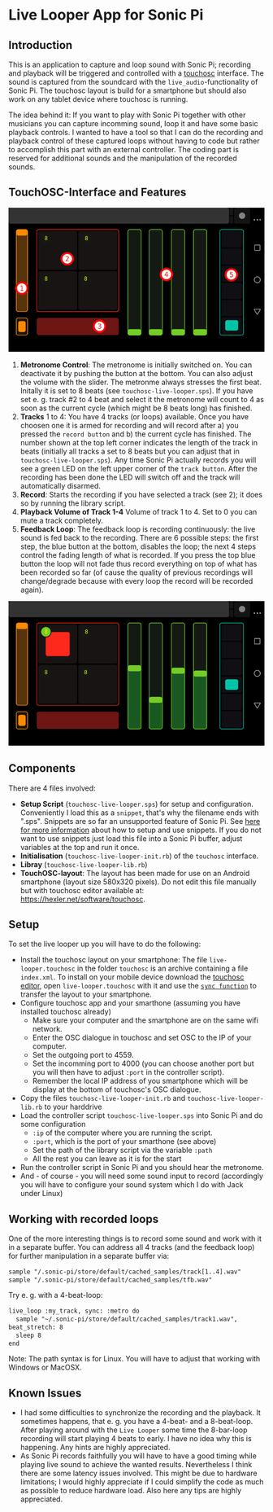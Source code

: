 # Live Looper App for Sonic Pi

## Introduction

This is an application to capture and loop sound with Sonic Pi; recording and playback will be triggered and controlled with a [touchosc](https://hexler.net/docs/touchosc) interface. The sound is captured from the soundcard with the `live_audio`-functionality of Sonic Pi. The touchosc layout is build for a smartphone but should also work on any tablet device where touchosc is running.

The idea behind it: If you want to play with Sonic Pi together with other musicians you can capture incomming sound, loop it and have some basic playback controls. I wanted to have a tool so that I can do the recording and playback control of these captured loops without having to code but rather to accomplish this part with an external controller. The coding part is reserved for additional sounds and the manipulation of the recorded sounds.

## TouchOSC-Interface and Features

![Live Looper touchosc interface](overview.png?raw=true "Live Looper touchosc interface")

1. **Metronome Control**: The metronome is initially switched on. You can deactivate it by pushing the button at the bottom. You can also adjust the volume with the slider. The metronme always stresses the first beat. Initally it is set to 8 beats (see `touchosc-live-looper.sps`). If you have set e. g. track #2 to 4 beat and select it the metronome will count to 4 as soon as the current cycle (which might be 8 beats long) has finished.
2. **Tracks** 1 to 4: You have 4 tracks (or loops) available. Once you have choosen one it is armed for recording and will record after a) you pressed the `record button` and b) the current cycle has finished. The number shown at the top left corner indicates the length of the track in beats (initially all tracks a set to 8 beats but you can adjust that in `touchosc-live-looper.sps`). Any time Sonic Pi actually records you will see a green LED on the left upper corner of the `track button`. After the recording has been done the LED will switch off and the track will automatically disarmed.
3. **Record**: Starts the recording if you have selected a track (see 2); it does so by running the library script.
4. **Playback Volume of Track 1-4** Volume of track 1 to 4. Set to 0 you can mute a track completely.
5. **Feedback Loop**: The feedback loop is recording continuously: the live sound is fed back to the recording. There are 6 possible steps: the first step, the blue button at the bottom, disables the loop; the next 4 steps control the fading length of what is recorded. If you press the top blue button the loop will not fade thus record everything on top of what has been recorded so far (of cause the quality of previous recordings will change/degrade because with every loop the record will be recorded again).

![Live Looper touchosc while recording](recording.png?raw=true "Live Looper touchosc while recording")

## Components

There are 4 files involved:
    
* **Setup Script** (`touchosc-live-looper.sps`) for setup and configuration. Conveniently I load this as a `snippet`, that's why the filename ends with ".sps". Snippets are so far an unsupported feature of Sonic Pi. See [here for more information](https://github.com/samaaron/sonic-pi/issues/587#issuecomment-131945899) about how to setup and use snippets. If you do not want to use snippets just load this file into a Sonic Pi buffer, adjust variables at the top and run it once. 
* **Initialisation** (`touchosc-live-looper-init.rb`) of the `touchosc` interface.
* **Libray** (`touchosc-live-looper-lib.rb`)
* **TouchOSC-layout**: The layout has been made for use on an Android smartphone (layout size 580x320 pixels). Do not edit this file manually but with touchosc editor available at: https://hexler.net/software/touchosc.


## Setup

To set the live looper up you will have to do the following:

* Install the touchosc layout on your smartphone: The file `live-looper.touchosc` in the folder `touchosc` is an archive containing a file `index.xml`. To install on your mobile device download the [touchosc editor](https://hexler.net/software/touchosc), open `live-looper.touchosc` with it and use the [`sync function`](https://hexler.net/docs/touchosc-editor-sync) to transfer the layout to your smartphone.
* Configure touchosc app and your smarthone (assuming you have installed touchosc already)
  * Make sure your computer and the smartphone are on the same wifi network.
  * Enter the OSC dialogue in touchosc and set OSC to the IP of your computer.
  * Set the outgoing port to 4559.
  * Set the incomming port to 4000 (you can choose another port but you will then have to adjust `:port` in the controller script).
  * Remember the local IP address of you smartphone which will be display at the bottom of touchosc's OSC dialogue.
* Copy the files `touchosc-live-looper-init.rb` and `touchosc-live-looper-lib.rb` to your harddrive 
* Load the controller script `touchosc-live-looper.sps` into Sonic Pi and do some configuration
  * `:ip` of the computer where you are running the script.
  * `:port`, which is the port of your smarthone (see above)
  * Set the path of the library script via the variable `:path`
  * All the rest you can leave as it is for the start
* Run the controller script in Sonic Pi and you should hear the metronome.
* And - of course - you will need some sound input to record (accordingly you will have to configure your sound system which I do with Jack under Linux)

## Working with recorded loops

One of the more interesting things is to record some sound and work with it in a separate buffer. You can address all 4 tracks (and the feedback loop) for further manipulation in a separate buffer via:

```
sample "/.sonic-pi/store/default/cached_samples/track[1..4].wav"
sample "/.sonic-pi/store/default/cached_samples/tfb.wav"
```

Try e. g. with a 4-beat-loop:

```
live_loop :my_track, sync: :metro do
  sample "~/.sonic-pi/store/default/cached_samples/track1.wav", beat_stretch: 8
  sleep 8
end
```

Note: The path syntax is for Linux. You will have to adjust that working with Windows or MacOSX.

## Known Issues

* I had some difficulties to synchronize the recording and the playback. It sometimes happens, that e. g. you have a 4-beat- and a 8-beat-loop. After playing around with the `Live Looper` some time the 8-bar-loop recording will start playing 4 beats to early. I have no idea why this is happening. Any hints are highly appreciated.
* As Sonic Pi records faithfully you will have to have a good timing while playing live sound to achieve the wanted results. Nevertheless I think there are some latency issues involved. This might be due to hardware limitations; I would highly appreciate if I could simplify the code as much as possible to reduce hardware load. Also here any tips are highly appreciated.

